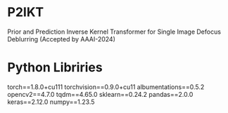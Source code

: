 # P2IKT
Prior and Prediction Inverse Kernel Transformer for Single Image Defocus Deblurring (Accepted by AAAI-2024)
# Python Libriries 
torch==1.8.0+cu111
torchvision==0.9.0+cu11
albumentations==0.5.2
opencv2==4.7.0
tqdm==4.65.0
sklearn==0.24.2
pandas==2.0.0
keras==2.12.0
numpy==1.23.5
